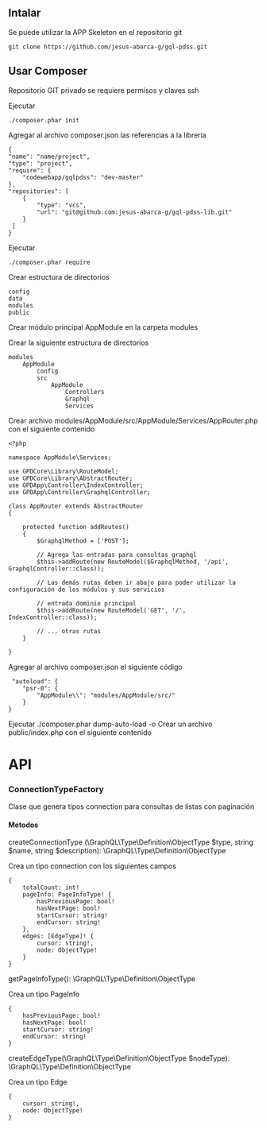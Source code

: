 Intalar
-------


Se puede utilizar la APP Skeleton en el repositorio git

    git clone https://github.com/jesus-abarca-g/gql-pdss.git


## Usar Composer

Repositorio GIT privado se requiere permisos y claves ssh

Ejecutar

    ./composer.phar init

Agregar al archivo composer.json las referencias a la libreria

    {
    "name": "name/project",
    "type": "project",
    "require": {
        "codewebapp/gqlpdss": "dev-master"
    },
    "repositories": [
        {
            "type": "vcs",
            "url": "git@github.com:jesus-abarca-g/gql-pdss-lib.git"
        }
     ]
    }

Ejecutar

    ./composer.phar require



Crear estructura de directorios

    config
    data
    modules
    public

Crear módulo principal AppModule en la carpeta modules

Crear la siguiente estructura de directorios

    modules
        AppModule
            config
            src
                AppModule
                    Controllers
                    Graphql
                    Services



Crear archivo modules/AppModule/src/AppModule/Services/AppRouter.php con el siguiente contenido


    <?php

    namespace AppModule\Services;

    use GPDCore\Library\RouteModel;
    use GPDCore\Library\AbstractRouter;
    use GPDApp\Controller\IndexController;
    use GPDApp\Controller\GraphqlController;

    class AppRouter extends AbstractRouter
    {

        protected function addRoutes()
        {
            $GraphqlMethod = ['POST'];
      
            // Agrega las entradas para consultas graphql 
            $this->addRoute(new RouteModel($GraphqlMethod, '/api', GraphqlController::class));

            // Las demás rutas deben ir abajo para poder utilizar la configuración de los módulos y sus servicios

            // entrada dominio principal
            $this->addRoute(new RouteModel('GET', '/', IndexController::class));
        
            // ... otras rutas
        }

    }


Agregar al archivo composer.json el siguiente código

     "autoload": {
        "psr-0": {
            "AppModule\\": "modules/AppModule/src/"
        }
    }


Ejecutar ./composer.phar dump-auto-load -o
Crear un archivo public/index.php con el siguiente contenido





# API

### ConnectionTypeFactory 

Clase que genera tipos connection para consultas de listas con paginación

#### Metodos

createConnectionType (\GraphQL\Type\Definition\ObjectType $type, string $name, string $description): \GraphQL\Type\Definition\ObjectType

Crea un tipo connection con los siguientes campos

    {
        totalCount: int!
        pageInfo: PageInfoType! {
            hasPreviousPage: bool!
            hasNextPage: bool!
            startCursor: string!
            endCursor: string!
        },
        edges: [EdgeType]! {
            cursor: string!,
            node: ObjectType!
        }
    }


getPageInfoType(): \GraphQL\Type\Definition\ObjectType

Crea un tipo PageInfo

    {
        hasPreviousPage: bool!
        hasNextPage: bool!
        startCursor: string!
        endCursor: string!
    }
createEdgeType(\GraphQL\Type\Definition\ObjectType $nodeType): \GraphQL\Type\Definition\ObjectType

Crea un tipo Edge

    {
        cursor: string!,
        node: ObjectType!
    }
